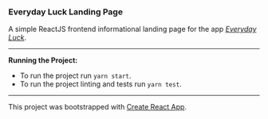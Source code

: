 ### Everyday Luck Landing Page

A simple ReactJS frontend informational landing page for the app [*Everyday Luck*](https://github.com/bonham000/mandarin).

---

**Running the Project:**

- To run the project run `yarn start`.
- To run the project linting and tests run `yarn test`.

---

This project was bootstrapped with [Create React App](https://github.com/facebook/create-react-app).
